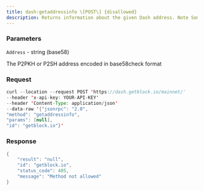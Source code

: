 ```yaml
---
title: dash:getaddressinfo \[POST\] {disallowed}
description: Returns information about the given Dash address. Note Some informationrequires the address to be in the wallet.
---
```


### Parameters


`Address` - string (base58)

The P2PKH or P2SH address encoded in base58check format

### Request

``` java
curl --location --request POST 'https://dash.getblock.io/mainnet/' 
--header 'x-api-key: YOUR-API-KEY' 
--header 'Content-Type: application/json' 
--data-raw '{"jsonrpc": "2.0",
"method": "getaddressinfo",
"params": [null],
"id": "getblock.io"}'
```

###  Response

``` java
{
    "result": "null",
    "id": "getblock.io",
    "status_code": 405,
    "message": "Method not allowed"
}
```

